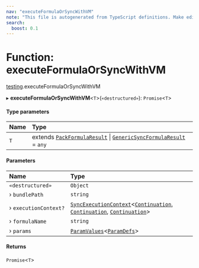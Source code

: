 ```yaml
---
nav: "executeFormulaOrSyncWithVM"
note: "This file is autogenerated from TypeScript definitions. Make edits to the comments in the TypeScript file and then run `make docs` to regenerate this file."
search:
  boost: 0.1
---
```

# Function: executeFormulaOrSyncWithVM

[testing](../modules/testing.md).executeFormulaOrSyncWithVM

▸ **executeFormulaOrSyncWithVM**<`T`\>(`«destructured»`): `Promise`<`T`\>

#### Type parameters

| Name | Type |
| :------ | :------ |
| `T` | extends [`PackFormulaResult`](../types/core.PackFormulaResult.md) \| [`GenericSyncFormulaResult`](../types/core.GenericSyncFormulaResult.md) = `any` |

#### Parameters

| Name | Type |
| :------ | :------ |
| `«destructured»` | `Object` |
| › `bundlePath` | `string` |
| › `executionContext?` | [`SyncExecutionContext`](../interfaces/core.SyncExecutionContext.md)<[`Continuation`](../interfaces/core.Continuation.md), [`Continuation`](../interfaces/core.Continuation.md), [`Continuation`](../interfaces/core.Continuation.md)\> |
| › `formulaName` | `string` |
| › `params` | [`ParamValues`](../types/core.ParamValues.md)<[`ParamDefs`](../types/core.ParamDefs.md)\> |

#### Returns

`Promise`<`T`\>
